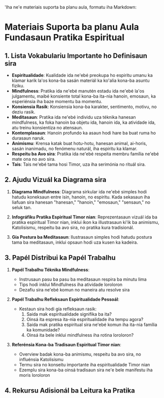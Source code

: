 'Iha ne'e materiais suporta ba planu aula, formatu iha Markdown:

# Materiais Suporta ba planu Aula Fundasaun Pratika Espiritual

## 1. Lista Vokabulariu Importante ho Definisaun sira

- **Espiritualidade**: Kualidade ida ne'ebé preokupa ho espiritu umanu ka klamar karik la'os kona-ba sasán materiál ka ko'alia kona-ba asuntu fiziku.
- **Mindfulness**: Pratika ida ne'ebé manutén estadu ida ne'ebé la'os julgamentu, maibé konsiente total kona-ba ita-nia hanoin, emosaun, ka esperiénsia iha baze momentu ba momentu.
- **Konsiensia Rasik**: Konsiensia kona-ba karakter, sentimento, motivu, no deziu rasik.
- **Meditasaun**: Pratika ida ne'ebé individu uza téknika hanesan mindfulness, ka foka hanoin ba objetu ida, hanoin ida, ka atividade ida, atu treinu konsientiza no atensaun.
- **Kontemplasaun**: Hanoin profundo ka asaun hodi hare ba buat ruma ho durasaun naruk.
- **Animismu**: Krensa katak buat hotu-hotu, hanesan animal, ai-horis, sasán inanimadu, no fenómenu naturál, iha espiritu ka klamar.
- **Respeitu ba Avo sira**: Pratika ida ne'ebé respeita membru família ne'ebé mate ona no avo sira.
- **Tais**: Tais ne'ebé tama hosi Timor, uza iha serimónia no rituál sira.

## 2. Ajudu Vizuál ka Diagrama sira

1. **Diagrama Mindfulness**: Diagrama sirkular ida ne'ebé simples hodi hatudu koneksaun entre isin, hanoin, no espiritu. Kada sekasaun iha liafuan sira hanesan "hanesan," "hanoin," "emosaun," "sensaun," no seluk tan.
   
2. **Infográfiku Pratika Espiritual Timor nian**: Reprezentasaun vizuál ida ba pratika espiritual Timor nian, inklui íkon ka illustrasaun ki'ik ba animismu, Katolisismu, respeitu ba avo sira, no pratika kura tradisionál.

3. **Gía Postura ba Meditasaun**: Ilustrasaun simples hodi hatudu postura tama ba meditasaun, inklui opsaun hodi uza kusen ka kadeira.

## 3. Papél Distribui ka Papél Trabalhu

1. **Papél Trabalhu Téknika Mindfulness**:
   - Instrusaun pasu ba pasu ba meditasaun respira ba minutu lima
   - Tips hodi inklui Mindfulness iha atividade loroloron
   - Dezafiu sira ne'ebé komun no maneira atu resolve sira

2. **Papél Trabalhu Refleksaun Espiritualidade Pessoál**:
   - Kestaun sira hodi gía refleksaun rasik:
     1. Saida mak espiritualidade signifika ba ita?
     2. Oinsá ita espresa ita-nia espiritualidade iha tempu agora?
     3. Saida mak pratika espiritual sira ne'ebé komun iha ita-nia família ka komunidade?
     4. Oinsá ita bele inklui mindfulness iha rotina loroloron?

3. **Referénsia Kona-ba Tradisaun Espiritual Timor nian**:
   - Overview badak kona-ba animismu, respeitu ba avo sira, no influénsia Katolisismu
   - Termu sira no konseitu importante iha espiritualidade Timor nian
   - Ezemplu sira kona-ba oinsá tradisaun sira ne'e bele manifestu iha moris loroloron

## 4. Rekursu Adisionál ba Leitura ka Pratika